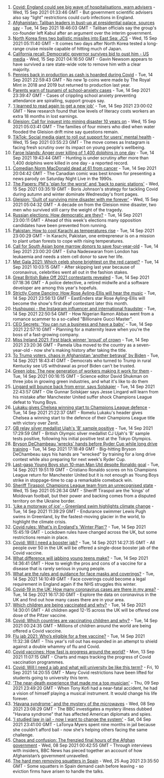 1. [Covid: England could see big wave of hospitalisations, warn advisers](https://www.bbc.co.uk/news/uk-58566235?at_medium=RSS&at_campaign=KARANGA) - Wed, 15 Sep 2021 01:33:46 GMT - But government scientific advisers also say "light" restrictions could curb infections in England.
2. [Afghanistan: Taliban leaders in bust-up at presidential palace, sources say](https://www.bbc.co.uk/news/world-asia-58560923?at_medium=RSS&at_campaign=KARANGA) - Tue, 14 Sep 2021 18:46:03 GMT - Taliban officials say the group's co-founder left Kabul after an argument over the interim government.
3. [North Korea fires two ballistic missiles into East Sea: JCS](https://www.bbc.co.uk/news/world-asia-58554326?at_medium=RSS&at_campaign=KARANGA) - Wed, 15 Sep 2021 05:11:40 GMT - It comes two days after North Korea tested a long-range cruise missile capable of hitting much of Japan.
4. [California recall: Democratic governor survives bid to oust him - US media](https://www.bbc.co.uk/news/world-us-canada-58565271?at_medium=RSS&at_campaign=KARANGA) - Wed, 15 Sep 2021 04:16:50 GMT - Gavin Newsom appears to have survived a rare state-wide vote to remove him with a clear majority.
5. [Pennies back in production as cash is hoarded during Covid](https://www.bbc.co.uk/news/business-58560185?at_medium=RSS&at_campaign=KARANGA) - Tue, 14 Sep 2021 22:59:43 GMT - No new 1p coins were made by The Royal Mint in 2018 and 2019 but returned to production last year.
6. [Parents warn of tsunami of school-anxiety cases](https://www.bbc.co.uk/news/education-58474418?at_medium=RSS&at_campaign=KARANGA) - Tue, 14 Sep 2021 23:39:47 GMT - Cases of crippling school anxiety preventing attendance are spiralling, support groups say.
7. ['I learned to read again to get a new job'](https://www.bbc.co.uk/news/business-58517083?at_medium=RSS&at_campaign=KARANGA) - Tue, 14 Sep 2021 23:00:02 GMT - New research found that low levels of literacy costs workers an extra 18 months in lost earnings.
8. [Gleision: Call for inquest into mining disaster 10 years on](https://www.bbc.co.uk/news/uk-wales-58502559?at_medium=RSS&at_campaign=KARANGA) - Wed, 15 Sep 2021 05:03:41 GMT - The families of four miners who died when water flooded the Gleision drift mine say questions remain.
9. [TikTok: Social media giant to roll out support for users' mental health](https://www.bbc.co.uk/news/business-58567192?at_medium=RSS&at_campaign=KARANGA) - Wed, 15 Sep 2021 03:55:23 GMT - The move comes as Instagram is facing fresh scrutiny over its impact on young people's wellbeing.
10. [Faroe Islands: Anger over killing of 1,400 dolphins in one day](https://www.bbc.co.uk/news/world-europe-58555694?at_medium=RSS&at_campaign=KARANGA) - Tue, 14 Sep 2021 19:43:44 GMT - Hunting is under scrutiny after more than 1,400 dolphins were killed in one day - a reported record.
11. [Comedian Norm MacDonald dead at 61 from cancer](https://www.bbc.co.uk/news/world-us-canada-58565272?at_medium=RSS&at_campaign=KARANGA) - Tue, 14 Sep 2021 20:04:42 GMT - The Canadian comic was best known for presenting a news parody on Saturday Night Live in the 1990s.
12. [The Papers: PM's 'plan for the worst' and 'back to panic stations'](https://www.bbc.co.uk/news/blogs-the-papers-58566219?at_medium=RSS&at_campaign=KARANGA) - Wed, 15 Sep 2021 03:35:19 GMT - Boris Johnson's strategy for tackling Covid during autumn and winter dominate Wednesday's front pages.
13. [Gleision: 'Guilt of surviving mine disaster with me forever'](https://www.bbc.co.uk/news/uk-wales-58555079?at_medium=RSS&at_campaign=KARANGA) - Wed, 15 Sep 2021 05:04:32 GMT - A decade on from the Gleision mine disaster, two men who survived still carry the weight of the tragedy.
14. [Russian elections: How democratic are they?](https://www.bbc.co.uk/news/world-europe-58557994?at_medium=RSS&at_campaign=KARANGA) - Tue, 14 Sep 2021 23:00:11 GMT - Ahead of this week's elections many opposition candidates have been prevented from running.
15. [Pakistan: How to cool Karachi as temperatures rise](https://www.bbc.co.uk/news/world-asia-58557995?at_medium=RSS&at_campaign=KARANGA) - Tue, 14 Sep 2021 23:00:29 GMT - In Karachi, Pakistan, one entrepreneur is on a mission to plant urban forests to cope with rising temperatures.
16. [Call for South Asian bone marrow donors to save four-year-old](https://www.bbc.co.uk/news/uk-58551967?at_medium=RSS&at_campaign=KARANGA) - Tue, 14 Sep 2021 23:00:20 GMT - Esha Nadeswaran from London has leukaemia and needs a stem cell donor to save her life.
17. [Met Gala 2021: Which celeb shone brightest on the red carpet?](https://www.bbc.co.uk/news/entertainment-arts-58555511?at_medium=RSS&at_campaign=KARANGA) - Tue, 14 Sep 2021 10:03:15 GMT - After skipping last year because of coronavirus, celebrities went all out in the fashion stakes.
18. [Great British Bake Off 2021 contestants revealed](https://www.bbc.co.uk/news/entertainment-arts-58544950?at_medium=RSS&at_campaign=KARANGA) - Tue, 14 Sep 2021 07:18:36 GMT - A police detective, a retired midwife and a software developer are among this year's hopefuls.
19. [Strictly Come Dancing: How Rose Ayling-Ellis will hear the music](https://www.bbc.co.uk/news/entertainment-arts-57867412?at_medium=RSS&at_campaign=KARANGA) - Tue, 14 Sep 2021 23:56:13 GMT - EastEnders star Rose Ayling-Ellis will become the show's first deaf contestant later this month.
20. [Hushpuppi - the Instagram influencer and international fraudster](https://www.bbc.co.uk/news/world-africa-58553109?at_medium=RSS&at_campaign=KARANGA) - Tue, 14 Sep 2021 22:50:54 GMT - How Nigerian Ramon Abbas went from a romance scammer to a so-called "Billionaire Gucci Master".
21. [CEO Secrets: 'You can run a business and have a baby'](https://www.bbc.co.uk/news/business-58548789?at_medium=RSS&at_campaign=KARANGA) - Tue, 14 Sep 2021 22:57:10 GMT - Planning for a maternity leave when you're the boss of a fast-growing company.
22. [Miss Ireland 2021: First black winner 'proud' of crown](https://www.bbc.co.uk/news/newsbeat-58558667?at_medium=RSS&at_campaign=KARANGA) - Tue, 14 Sep 2021 23:20:36 GMT - Pamela Uba moved to the country as a seven-year-old - now she's making history after taking the title.
23. [To Trump voters, chaos in Afghanistan 'another betrayal' by Biden](https://www.bbc.co.uk/news/world-us-canada-58441173?at_medium=RSS&at_campaign=KARANGA) - Tue, 14 Sep 2021 18:43:41 GMT - Democrats who turned to Trump in rural Kentucky see US withdrawal as proof Biden can't be trusted.
24. [Green jobs: The new generation of workers making it work for them](https://www.bbc.co.uk/news/science-environment-58549135?at_medium=RSS&at_campaign=KARANGA) - Tue, 14 Sep 2021 00:16:15 GMT - Science editor David Shukman on three jobs in growing green industries, and what it's like to do them
25. [Lingard will bounce back from error, says Solskajer](https://www.bbc.co.uk/sport/football/58566412?at_medium=RSS&at_campaign=KARANGA) - Tue, 14 Sep 2021 22:43:57 GMT - Ole Gunnar Solskjaer says Jesse Lingard will learn from his mistake after Manchester United suffer shock Champions League defeat to Young Boys.
26. [Lukaku gives Chelsea winning start to Champions League defence](https://www.bbc.co.uk/sport/football/58549412?at_medium=RSS&at_campaign=KARANGA) - Tue, 14 Sep 2021 21:22:37 GMT - Romelu Lukaku's header gives Chelsea a winning start to the defence of their Champions League title with victory over Zenit.
27. [GB relay silver medallist Ujah's 'B' sample positive](https://www.bbc.co.uk/sport/athletics/58559089?at_medium=RSS&at_campaign=KARANGA) - Tue, 14 Sep 2021 17:29:59 GMT - British Olympic silver medallist CJ Ujah's 'B' sample tests positive, following his initial positive test at the Tokyo Olympics.
28. [Bryson DeChambeau 'wrecks' hands before Ryder Cup while long drive training](https://www.bbc.co.uk/sport/golf/58562547?at_medium=RSS&at_campaign=KARANGA) - Tue, 14 Sep 2021 17:18:49 GMT - Big-hitting Bryson DeChambeau says his hands are "wrecked" by training for a long drive contest while also preparing for next week's Ryder Cup.
29. [Last-gasp Young Boys stun 10-man Man Utd despite Ronaldo goal](https://www.bbc.co.uk/sport/football/58546274?at_medium=RSS&at_campaign=KARANGA) - Tue, 14 Sep 2021 19:51:19 GMT - Cristiano Ronaldo scores on his Champions League return for Manchester United but it is not enough as Young Boys strike in stoppage-time to cap a remarkable comeback win.
30. [Sheriff Tiraspol: Champions League team from an unrecognised state](https://www.bbc.co.uk/sport/football/58546814?at_medium=RSS&at_campaign=KARANGA) - Wed, 15 Sep 2021 05:26:34 GMT - Sheriff Tiraspol are the 'kings' of Moldovan football, but their power and backing comes from a disputed territory on the Ukraine border.
31. ['Like a motorway of ice' - Greenland swim highlights climate change](https://www.bbc.co.uk/sport/av/swimming/58522071?at_medium=RSS&at_campaign=KARANGA) - Tue, 14 Sep 2021 11:39:29 GMT - Endurance swimmer Lewis Pugh swims in Greenland, by the fastest-moving glacier in the world, to highlight the climate crisis.
32. [Covid rules: What's in England's 'Winter Plan'?](https://www.bbc.co.uk/news/explainers-52530518?at_medium=RSS&at_campaign=KARANGA) - Tue, 14 Sep 2021 15:45:19 GMT - Lockdown rules have changed across the UK, but some restrictions remain in place.
33. [Covid: Will I need a booster jab?](https://www.bbc.co.uk/news/health-55045639?at_medium=RSS&at_campaign=KARANGA) - Tue, 14 Sep 2021 14:27:35 GMT - All people over 50 in the UK will be offered a single-dose booster jab of the Covid vaccine.
34. [What difference will jabbing young teens make?](https://www.bbc.co.uk/news/health-58423152?at_medium=RSS&at_campaign=KARANGA) - Tue, 14 Sep 2021 14:36:41 GMT - How to weigh the pros and cons of a vaccine for a disease that is rarely serious in young people.
35. [What are the rules and guidance for face masks and coverings?](https://www.bbc.co.uk/news/health-51205344?at_medium=RSS&at_campaign=KARANGA) - Tue, 14 Sep 2021 14:10:49 GMT - Face coverings could become a legal requirement in England again if the NHS struggles this winter.
36. [Covid-19 in the UK: How many coronavirus cases are there in my area?](https://www.bbc.co.uk/news/uk-51768274?at_medium=RSS&at_campaign=KARANGA) - Tue, 14 Sep 2021 16:17:30 GMT - Explore the data on coronavirus in the UK and find out how many cases there are in your area.
37. [Which children are being vaccinated and why?](https://www.bbc.co.uk/news/health-57888429?at_medium=RSS&at_campaign=KARANGA) - Tue, 14 Sep 2021 14:30:01 GMT - All children aged 12-15 across the UK will be offered one dose of the Pifzer vaccine.
38. [Covid: Which countries are vaccinating children and why?](https://www.bbc.co.uk/news/health-58516207?at_medium=RSS&at_campaign=KARANGA) - Tue, 14 Sep 2021 00:24:35 GMT - Millions of children around the world are being offered a Covid vaccine.
39. [Flu jab 2021: Who’s eligible for a free vaccine?](https://www.bbc.co.uk/news/health-53847025?at_medium=RSS&at_campaign=KARANGA) - Tue, 14 Sep 2021 11:32:38 GMT - This year's roll out has expanded in an attempt to shield against a double whammy of flu and Covid.
40. [Covid vaccines: How fast is progress around the world?](https://www.bbc.co.uk/news/world-56237778?at_medium=RSS&at_campaign=KARANGA) - Mon, 13 Sep 2021 11:07:15 GMT - Charts and maps tracking the progress of Covid vaccination programmes.
41. [Covid: Will I need a jab and what will university be like this term?](https://www.bbc.co.uk/news/explainers-52753913?at_medium=RSS&at_campaign=KARANGA) - Fri, 10 Sep 2021 14:20:55 GMT - Many Covid restrictions have been lifted for students going to university this term.
42. ['The near-death experience that made me a top musician'](https://www.bbc.co.uk/news/stories-58465559?at_medium=RSS&at_campaign=KARANGA) - Thu, 09 Sep 2021 23:49:20 GMT - When Tony Kofi had a near-fatal accident, he had a vision of himself playing a musical instrument. It would change his life forever.
43. [‘Havana syndrome ’ and the mystery of the microwaves](https://www.bbc.co.uk/news/world-58396698?at_medium=RSS&at_campaign=KARANGA) - Wed, 08 Sep 2021 23:08:29 GMT - The BBC investigates a mystery illness dubbed "Havana syndrome" that has affected American diplomats and spies.
44. ['I studied law in jail - now I want to change the system'](https://www.bbc.co.uk/news/stories-58311196?at_medium=RSS&at_campaign=KARANGA) - Sat, 04 Sep 2021 23:41:00 GMT - LaTonya Myers spent nine months in jail because she couldn’t afford bail - now she's helping others facing the same challenge.
45. [Chaos and confusion: The frenzied final hours of the Afghan government](https://www.bbc.co.uk/news/world-asia-58477131?at_medium=RSS&at_campaign=KARANGA) - Wed, 08 Sep 2021 00:42:55 GMT - Through interviews with insiders, BBC News has pieced together an account of how Afghanistan’s government unravelled.
46. [The hard men removing squatters in Spain](https://www.bbc.co.uk/news/stories-58310532?at_medium=RSS&at_campaign=KARANGA) - Wed, 25 Aug 2021 23:35:50 GMT - Some squatters in Spain demand cash before leaving - so eviction firms have arisen to handle the talks.
